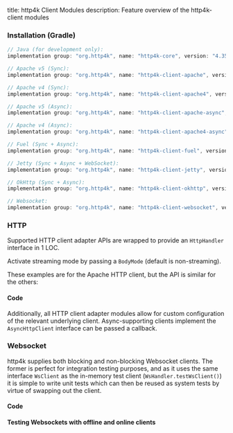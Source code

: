 title: http4k Client Modules
description: Feature overview of the http4k-client modules

### Installation (Gradle)

```groovy
// Java (for development only):
implementation group: "org.http4k", name: "http4k-core", version: "4.35.0.0"

// Apache v5 (Sync): 
implementation group: "org.http4k", name: "http4k-client-apache", version: "4.35.0.0"

// Apache v4 (Sync): 
implementation group: "org.http4k", name: "http4k-client-apache4", version: "4.35.0.0"

// Apache v5 (Async): 
implementation group: "org.http4k", name: "http4k-client-apache-async", version: "4.35.0.0"

// Apache v4 (Async): 
implementation group: "org.http4k", name: "http4k-client-apache4-async", version: "4.35.0.0"

// Fuel (Sync + Async): 
implementation group: "org.http4k", name: "http4k-client-fuel", version: "4.35.0.0"

// Jetty (Sync + Async + WebSocket): 
implementation group: "org.http4k", name: "http4k-client-jetty", version: "4.35.0.0"

// OkHttp (Sync + Async): 
implementation group: "org.http4k", name: "http4k-client-okhttp", version: "4.35.0.0"

// Websocket: 
implementation group: "org.http4k", name: "http4k-client-websocket", version: "4.35.0.0"
```

### HTTP
Supported HTTP client adapter APIs are wrapped to provide an `HttpHandler` interface in 1 LOC.

Activate streaming mode by passing a `BodyMode` (default is non-streaming).

These examples are for the Apache HTTP client, but the API is similar for the others:

#### Code [<img class="octocat"/>](https://github.com/http4k/http4k/blob/master/src/docs/guide/reference/clients/example_http.kt)

<script src="https://gist-it.appspot.com/https://github.com/http4k/http4k/blob/master/src/docs/guide/reference/clients/example_http.kt"></script>

Additionally, all HTTP client adapter modules allow for custom configuration of the relevant underlying client. Async-supporting clients implement the `AsyncHttpClient` interface can be passed a callback.

### Websocket
http4k supplies both blocking and non-blocking Websocket clients. The former is perfect for integration testing purposes, and as it uses the same interface `WsClient` as the in-memory test client (`WsHandler.testWsClient()`) it is simple to write unit tests which can then be reused as system tests by virtue of swapping out the client.

#### Code [<img class="octocat"/>](https://github.com/http4k/http4k/blob/master/src/docs/guide/reference/clients/example_websocket.kt)

<script src="https://gist-it.appspot.com/https://github.com/http4k/http4k/blob/master/src/docs/guide/reference/clients/example_websocket.kt"></script>

#### Testing Websockets with offline and online clients [<img class="octocat"/>](https://github.com/http4k/http4k/blob/master/src/docs/guide/reference/clients/TestingWebsockets.kt)

<script src="https://gist-it.appspot.com/https://github.com/http4k/http4k/blob/master/src/docs/guide/reference/clients/TestingWebsockets.kt"></script>

